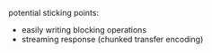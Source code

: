 potential sticking points:
- easily writing blocking operations
- streaming response (chunked transfer encoding)
